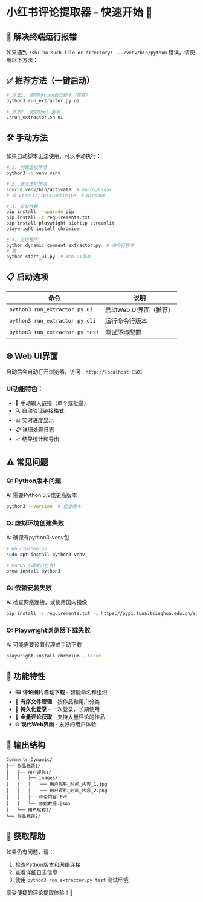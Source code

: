 # 小红书评论提取器 - 快速开始 🚀

## 🎯 解决终端运行报错

如果遇到 `zsh: no such file or directory: .../venv/bin/python` 错误，请使用以下方法：

## ✅ 推荐方法（一键启动）

```bash
# 方法1: 使用Python启动脚本（推荐）
python3 run_extractor.py ui

# 方法2: 使用Shell脚本
./run_extractor.sh ui
```

## 🛠️ 手动方法

如果自动脚本无法使用，可以手动执行：

```bash
# 1. 创建虚拟环境
python3 -m venv venv

# 2. 激活虚拟环境
source venv/bin/activate  # macOS/Linux
# 或 venv\Scripts\activate  # Windows

# 3. 安装依赖
pip install --upgrade pip
pip install -r requirements.txt
pip install playwright aiohttp streamlit
playwright install chromium

# 4. 运行程序
python dynamic_comment_extractor.py  # 命令行版本
# 或
python start_ui.py  # Web UI版本
```

## 📋 启动选项

| 命令 | 说明 |
|------|------|
| `python3 run_extractor.py ui` | 启动Web UI界面（推荐） |
| `python3 run_extractor.py cli` | 运行命令行版本 |
| `python3 run_extractor.py test` | 测试环境配置 |

## 🌐 Web UI界面

启动后会自动打开浏览器，访问：`http://localhost:8501`

### UI功能特色：
- 📝 手动输入链接（单个或批量）
- 🔍 自动验证链接格式
- 📊 实时进度显示
- 📋 详细处理日志
- 📈 结果统计和导出

## ⚠️ 常见问题

### Q: Python版本问题
A: 需要Python 3.9或更高版本
```bash
python3 --version  # 检查版本
```

### Q: 虚拟环境创建失败
A: 确保有python3-venv包
```bash
# Ubuntu/Debian
sudo apt install python3-venv

# macOS (通常已包含)
brew install python3
```

### Q: 依赖安装失败
A: 检查网络连接，或使用国内镜像
```bash
pip install -r requirements.txt -i https://pypi.tuna.tsinghua.edu.cn/simple/
```

### Q: Playwright浏览器下载失败
A: 可能需要设置代理或手动下载
```bash
playwright install chromium --force
```

## 🎉 功能特性

- 🖼️ **评论图片自动下载** - 智能命名和组织
- 📁 **有序文件管理** - 按作品和用户分类
- 🔐 **持久化登录** - 一次登录，长期使用
- 📄 **全量评论获取** - 支持大量评论的作品
- 🌐 **现代Web界面** - 友好的用户体验

## 📂 输出结构

```
Comments_Dynamic/
├── 作品标题1/
│   ├── 用户昵称1/
│   │   ├── images/
│   │   │   ├── 用户昵称_时间_内容_1.jpg
│   │   │   └── 用户昵称_时间_内容_2.png
│   │   ├── 评论内容.txt
│   │   └── 原始数据.json
│   └── 用户昵称2/
└── 作品标题2/
```

## 🤝 获取帮助

如果仍有问题，请：
1. 检查Python版本和网络连接
2. 查看详细日志信息
3. 使用 `python3 run_extractor.py test` 测试环境

享受便捷的评论提取体验！🎉